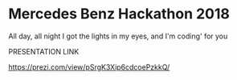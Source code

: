 # Mercedes Benz Hackathon 2018

All day, all night
I got the lights in my eyes, and I'm coding' for you


PRESENTATION LINK


https://prezi.com/view/pSrgK3Xip6cdcoePzkkQ/

